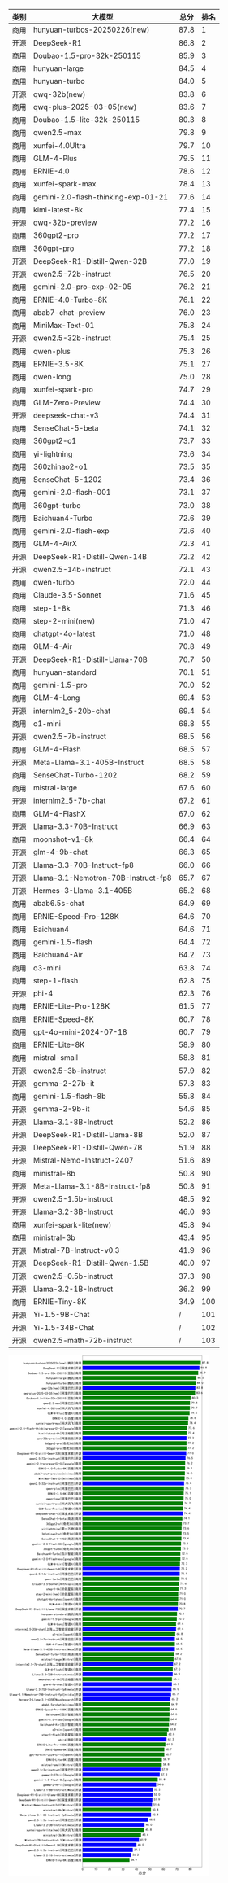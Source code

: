 
| 类别 | 大模型                         | 总分 | 排名 |
|-----|------------------------------|---------|----|
|商用|hunyuan-turbos-20250226(new)|87.8|1|
|开源|DeepSeek-R1|86.8|2|
|商用|Doubao-1.5-pro-32k-250115|85.9|3|
|商用|hunyuan-large|84.5|4|
|商用|hunyuan-turbo|84.0|5|
|开源|qwq-32b(new)|83.8|6|
|商用|qwq-plus-2025-03-05(new)|83.6|7|
|商用|Doubao-1.5-lite-32k-250115|80.3|8|
|商用|qwen2.5-max|79.8|9|
|商用|xunfei-4.0Ultra|79.7|10|
|商用|GLM-4-Plus|79.5|11|
|商用|ERNIE-4.0|78.6|12|
|商用|xunfei-spark-max|78.4|13|
|商用|gemini-2.0-flash-thinking-exp-01-21|77.6|14|
|商用|kimi-latest-8k|77.4|15|
|开源|qwq-32b-preview|77.2|16|
|商用|360gpt2-pro|77.2|17|
|商用|360gpt-pro|77.2|18|
|开源|DeepSeek-R1-Distill-Qwen-32B|77.0|19|
|开源|qwen2.5-72b-instruct|76.5|20|
|商用|gemini-2.0-pro-exp-02-05|76.2|21|
|商用|ERNIE-4.0-Turbo-8K|76.1|22|
|商用|abab7-chat-preview|76.0|23|
|商用|MiniMax-Text-01|75.8|24|
|开源|qwen2.5-32b-instruct|75.4|25|
|商用|qwen-plus|75.3|26|
|商用|ERNIE-3.5-8K|75.1|27|
|商用|qwen-long|75.0|28|
|商用|xunfei-spark-pro|74.7|29|
|商用|GLM-Zero-Preview|74.4|30|
|开源|deepseek-chat-v3|74.4|31|
|商用|SenseChat-5-beta|74.1|32|
|商用|360gpt2-o1|73.7|33|
|商用|yi-lightning|73.6|34|
|商用|360zhinao2-o1|73.5|35|
|商用|SenseChat-5-1202|73.4|36|
|商用|gemini-2.0-flash-001|73.1|37|
|商用|360gpt-turbo|73.0|38|
|商用|Baichuan4-Turbo|72.6|39|
|商用|gemini-2.0-flash-exp|72.6|40|
|商用|GLM-4-AirX|72.3|41|
|开源|DeepSeek-R1-Distill-Qwen-14B|72.2|42|
|开源|qwen2.5-14b-instruct|72.1|43|
|商用|qwen-turbo|72.0|44|
|商用|Claude-3.5-Sonnet|71.6|45|
|商用|step-1-8k|71.3|46|
|商用|step-2-mini(new)|71.0|47|
|商用|chatgpt-4o-latest|71.0|48|
|商用|GLM-4-Air|70.8|49|
|开源|DeepSeek-R1-Distill-Llama-70B|70.7|50|
|商用|hunyuan-standard|70.1|51|
|商用|gemini-1.5-pro|70.0|52|
|商用|GLM-4-Long|69.4|53|
|开源|internlm2_5-20b-chat|69.4|54|
|商用|o1-mini|68.8|55|
|开源|qwen2.5-7b-instruct|68.5|56|
|商用|GLM-4-Flash|68.5|57|
|开源|Meta-Llama-3.1-405B-Instruct|68.5|58|
|商用|SenseChat-Turbo-1202|68.2|59|
|商用|mistral-large|67.6|60|
|开源|internlm2_5-7b-chat|67.2|61|
|商用|GLM-4-FlashX|67.0|62|
|开源|Llama-3.3-70B-Instruct|66.9|63|
|商用|moonshot-v1-8k|66.4|64|
|开源|glm-4-9b-chat|66.3|65|
|开源|Llama-3.3-70B-Instruct-fp8|66.0|66|
|开源|Llama-3.1-Nemotron-70B-Instruct-fp8|65.7|67|
|开源|Hermes-3-Llama-3.1-405B|65.2|68|
|商用|abab6.5s-chat|64.9|69|
|商用|ERNIE-Speed-Pro-128K|64.6|70|
|商用|Baichuan4|64.6|71|
|商用|gemini-1.5-flash|64.4|72|
|商用|Baichuan4-Air|64.2|73|
|商用|o3-mini|63.8|74|
|商用|step-1-flash|62.8|75|
|开源|phi-4|62.3|76|
|商用|ERNIE-Lite-Pro-128K|61.5|77|
|商用|ERNIE-Speed-8K|60.7|78|
|商用|gpt-4o-mini-2024-07-18|60.7|79|
|商用|ERNIE-Lite-8K|58.9|80|
|商用|mistral-small|58.8|81|
|开源|qwen2.5-3b-instruct|57.9|82|
|开源|gemma-2-27b-it|57.3|83|
|商用|gemini-1.5-flash-8b|55.8|84|
|开源|gemma-2-9b-it|54.6|85|
|开源|Llama-3.1-8B-Instruct|52.2|86|
|开源|DeepSeek-R1-Distill-Llama-8B|52.0|87|
|开源|DeepSeek-R1-Distill-Qwen-7B|51.9|88|
|开源|Mistral-Nemo-Instruct-2407|51.6|89|
|商用|ministral-8b|50.8|90|
|开源|Meta-Llama-3.1-8B-Instruct-fp8|50.8|91|
|开源|qwen2.5-1.5b-instruct|48.5|92|
|开源|Llama-3.2-3B-Instruct|46.0|93|
|商用|xunfei-spark-lite(new)|45.8|94|
|商用|ministral-3b|43.4|95|
|开源|Mistral-7B-Instruct-v0.3|41.9|96|
|开源|DeepSeek-R1-Distill-Qwen-1.5B|40.0|97|
|开源|qwen2.5-0.5b-instruct|37.3|98|
|开源|Llama-3.2-1B-Instruct|36.2|99|
|商用|ERNIE-Tiny-8K|34.9|100|
|开源|Yi-1.5-9B-Chat|/|101|
|开源|Yi-1.5-34B-Chat|/|102|
|开源|qwen2.5-math-72b-instruct|/|103|


![lin](../pic/总分.png)
